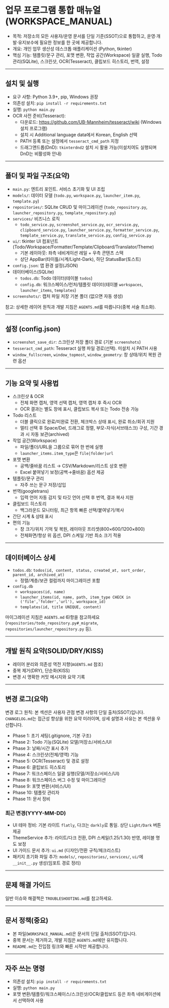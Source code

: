 # 업무 프로그램 통합 매뉴얼 (WORKSPACE_MANUAL)

- 목적: 저장소의 모든 사용자/운영 문서를 단일 기준(SSOT)으로 통합하고, 운영·개발·유지보수에 필요한 정보를 한 곳에 제공합니다.
- 개요: 개인 업무 생산성 데스크톱 애플리케이션 (Python, tkinter)
- 핵심 기능: 템플릿/문구 관리, 포맷 변환, 작업 공간(Workspace) 일괄 실행, Todo 관리(SQLite), 스크린샷, OCR(Tesseract), 클립보드 히스토리, 번역, 설정

---

## 설치 및 실행

- 요구 사항: Python 3.9+, pip, Windows 권장
- 의존성 설치: `pip install -r requirements.txt`
- 실행: `python main.py`
- OCR 사전 준비(Tesseract):
  - 다운로드: https://github.com/UB-Mannheim/tesseract/wiki (Windows 설치 프로그램)
  - 설치 시 Additional language data에서 Korean, English 선택
  - PATH 등록 또는 설정에서 `tesseract_cmd_path` 지정
  - 드래그앤드롭(DnD): `tkinterdnd2` 설치 시 활용 가능(미설치여도 실행되며 DnD는 비활성화 안내)

---

## 폴더 및 파일 구조(요약)

- `main.py`: 엔트리 포인트. 서비스 초기화 및 UI 조립
- `models/`: 데이터 모델 (`todo.py`, `workspace.py`, `launcher_item.py`, `template.py`)
- `repositories/`: SQLite CRUD 및 마이그레이션 (`todo_repository.py`, `launcher_repository.py`, `template_repository.py`)
- `services/` 비즈니스 로직
  - `todo_service.py`, `screenshot_service.py`, `ocr_service.py`, `clipboard_service.py`,
    `launcher_service.py`, `formatter_service.py`, `template_service.py`, `translate_service.py`, `config_service.py`
- `ui/`: tkinter UI 컴포넌트 (Todo/Workspace/Formatter/Template/Clipboard/Translator/Theme)
  - 기본 레이아웃: 좌측 네비게이션 레일 + 우측 콘텐츠 스택
  - 상단 AppBar(타이틀/시계/Light-Dark), 하단 StatusBar(토스트)
- `config.json`: 앱 환경 설정(JSON)
- 데이터베이스(SQLite)
  - `todos.db`: Todo 데이터(테이블 `todos`)
  - `config.db`: 워크스페이스/런처/템플릿 데이터(테이블 `workspaces`, `launcher_items`, `templates`)
- `screenshots/`: 캡처 파일 저장 기본 폴더 (없으면 자동 생성)

참고: 상세한 레이어 원칙과 개발 지침은 `AGENTS.md`를 따릅니다(중복 서술 최소화).

---

## 설정 (config.json)

- `screenshot_save_dir`: 스크린샷 저장 폴더 경로 (기본 `screenshots`)
- `tesseract_cmd_path`: Tesseract 실행 파일 경로(선택). 미설치 시 PATH 사용
- `window_fullscreen`, `window_topmost`, `window_geometry`: 창 상태/위치 복원 관련 옵션

---

## 기능 요약 및 사용법

- 스크린샷 & OCR
  - 전체 화면 캡처, 영역 선택 캡처, 영역 캡처 후 즉시 OCR
  - OCR 결과는 별도 창에 표시, 클립보드 복사 또는 Todo 전송 가능
- Todo 리스트
  - 더블 클릭으로 완료/미완료 전환, 체크박스 상태 표시, 완료 취소/회귀 지원
  - 멀티 선택 후 Space/Del, 드래그로 정렬, 부모-자식(서브태스크) 구성, 기간 경과 시 자동 보관(archived)
- 작업 공간(Workspace)
  - 파일/폴더/URL을 그룹으로 묶어 한 번에 실행
  - `launcher_items.item_type`은 `file|folder|url`
- 포맷 변환
  - 공백/줄바꿈 리스트 → CSV/Markdown/리스트 상호 변환
  - Excel 붙여넣기 보정(공백→줄바꿈) 옵션 제공
- 템플릿/문구 관리
  - 자주 쓰는 문구 저장/삽입
- 번역(googletrans)
  - 입력 언어 자동 감지 및 타깃 언어 선택 후 번역, 결과 복사 지원
- 클립보드 히스토리
  - 백그라운드 모니터링, 최근 항목 빠른 선택/붙여넣기/복사
- 간단 시계 & 상태 표시
- 편의 기능
  - 창 크기/위치 기억 및 복원, 레이아웃 프리셋(800×600/1200×800)
  - 전체화면/항상 위 옵션, DPI 스케일 기반 최소 크기 적용

---

## 데이터베이스 상세

- `todos.db`: `todos(id, content, status, created_at, sort_order, parent_id, archived_at)`
  - 정렬/계층/보관 컬럼까지 마이그레이션 포함
- `config.db`
  - `workspaces(id, name)`
  - `launcher_items(id, name, path, item_type CHECK in ('file','folder','url'), workspace_id)`
  - `templates(id, title UNIQUE, content)`

마이그레이션 지침은 `AGENTS.md` 6)항을 참고하세요(`repositories/todo_repository.py#_migrate`, `repositories/launcher_repository.py` 등).

---

## 개발 원칙 요약(SOLID/DRY/KISS)

- 레이어 분리와 의존성 역전 지향(`AGENTS.md` 참조)
- 중복 제거(DRY), 단순화(KISS)
- 변경 시 명확한 커밋 메시지와 요약 기록

---

## 변경 로그(요약)

변경 로그 원칙: 본 섹션은 사용자 관점 변경 사항의 단일 출처(SSOT)입니다. `CHANGELOG.md`는 접근성 향상을 위한 요약 미러이며, 상세 설명과 사유는 본 섹션을 우선합니다.

- Phase 1: 초기 세팅(.gitignore, 기본 구조)
- Phase 2: Todo 기능(SQLite) 모델/저장소/서비스/UI
- Phase 3: 날짜/시간 표시 추가
- Phase 4: 스크린샷(전체/영역) 기능
- Phase 5: OCR(Tesseract) 및 경로 설정
- Phase 6: 클립보드 히스토리
- Phase 7: 워크스페이스 일괄 실행(모델/저장소/서비스/UI)
- Phase 8: 워크스페이스 버그 수정 및 마이그레이션
- Phase 9: 포맷 변환(서비스/UI)
- Phase 10: 템플릿 관리자
- Phase 11: 문서 정비

### 최근 변경(YYYY-MM-DD)
- UI 테마 정비: 기본 라이트 `flatly`, 다크는 `darkly`로 통일. 상단 `Light/Dark` 버튼 제공
- ThemeService 추가: 라이트/다크 전환, DPI 스케일(1.25/1.30) 반영, 레이블 명도 보정
- UI 가이드 문서 추가: `ui.md` (디자인/전환 규칙/체크리스트)
- 패키지 초기화 파일 추가: `models/`, `repositories/`, `services/`, `ui/`에 `__init__.py` 생성(임포트 경로 정리)

---

## 문제 해결 가이드

일반 이슈와 해결책은 `TROUBLESHOOTING.md`를 참고하세요.

---

## 문서 정책(중요)

- 본 파일(`WORKSPACE_MANUAL.md`)은 문서의 단일 출처(SSOT)입니다.
- 중복 문서는 제거하고, 개발 지침은 `AGENTS.md`에만 유지합니다.
- `README.md`는 진입점 링크와 빠른 시작만 제공합니다.

---

## 자주 쓰는 명령

- 의존성 설치: `pip install -r requirements.txt`
- 실행: `python main.py`
- 포맷 변환/템플릿/워크스페이스/스크린샷/OCR/클립보드 등은 좌측 네비게이션에서 선택하여 사용

